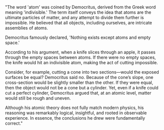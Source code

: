 "The word 'atom' was coined by Democritus, derived from the Greek word meaning 'indivisible.' The term itself conveys the idea that atoms are the ultimate particles of matter, and any attempt to divide them further is impossible. He believed that all objects, including ourselves, are intricate assemblies of atoms.

Democritus famously declared, 'Nothing exists except atoms and empty space.'

According to his argument, when a knife slices through an apple, it passes through the empty spaces between atoms. If there were no empty spaces, the knife would hit an indivisible atom, making the act of cutting impossible.

Consider, for example, cutting a cone into two sections—would the exposed surfaces be equal? Democritus said no. Because of the cone’s slope, one cross-section would be slightly smaller than the other. If they were equal, then the object would not be a cone but a cylinder. Yet, even if a knife could cut a perfect cylinder, Democritus argued that, at an atomic level, matter would still be rough and uneven.

Although his atomic theory does not fully match modern physics, his reasoning was remarkably logical, insightful, and rooted in observable experience. In essence, the conclusions he drew were fundamentally correct."